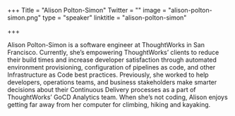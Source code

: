 +++
Title = "Alison Polton-Simon"
Twitter = ""
image = "alison-polton-simon.png"
type = "speaker"
linktitle = "alison-polton-simon"

+++

Alison Polton-Simon is a software engineer at ThoughtWorks in San Francisco. Currently, she’s empowering ThoughtWorks’ clients to reduce their build times and increase developer satisfaction through automated environment provisioning, configuration of pipelines as code, and other Infrastructure as Code best practices. Previously, she worked to help developers, operations teams, and business stakeholders make smarter decisions about their Continuous Delivery processes as a part of ThoughtWorks’ GoCD Analytics team. When she’s not coding, Alison enjoys getting far away from her computer for climbing, hiking and kayaking.
